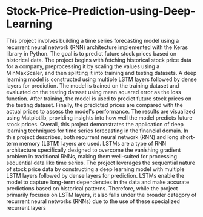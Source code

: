 # Stock-Price-Prediction-using-Deep-Learning
This project involves building a time series forecasting model using a recurrent neural network (RNN) architecture implemented with the Keras library in Python. The goal is to predict future stock prices based on historical data. The project begins with fetching historical stock price data for a company, preprocessing it by scaling the values using a MinMaxScaler, and then splitting it into training and testing datasets. A deep learning model is constructed using multiple LSTM layers followed by dense layers for prediction. The model is trained on the training dataset and evaluated on the testing dataset using mean squared error as the loss function. After training, the model is used to predict future stock prices on the testing dataset. Finally, the predicted prices are compared with the actual prices to assess the model's performance. The results are visualized using Matplotlib, providing insights into how well the model predicts future stock prices. Overall, this project demonstrates the application of deep learning techniques for time series forecasting in the financial domain.
In this project describes, both recurrent neural network (RNN) and long short-term memory (LSTM) layers are used. LSTMs are a type of RNN architecture specifically designed to overcome the vanishing gradient problem in traditional RNNs, making them well-suited for processing sequential data like time series. The project leverages the sequential nature of stock price data by constructing a deep learning model with multiple LSTM layers followed by dense layers for prediction. LSTMs enable the model to capture long-term dependencies in the data and make accurate predictions based on historical patterns. Therefore, while the project primarily focuses on LSTM layers, it also falls under the broader category of recurrent neural networks (RNNs) due to the use of these specialized recurrent layers
